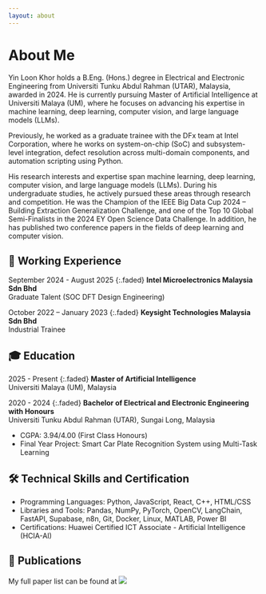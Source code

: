 ```yaml
---
layout: about
---
```


# About Me
Yin Loon Khor holds a B.Eng. (Hons.) degree in Electrical and Electronic Engineering from Universiti Tunku Abdul Rahman (UTAR), Malaysia, awarded in 2024. He is currently pursuing Master of Artificial Intelligence at Universiti Malaya (UM), where he focuses on advancing his expertise in machine learning, deep learning, computer vision, and large language models (LLMs).

Previously, he worked as a graduate trainee with the DFx team at Intel Corporation, where he works on system-on-chip (SoC) and subsystem-level integration, defect resolution across multi-domain components, and automation scripting using Python.

His research interests and expertise span machine learning, deep learning, computer vision, and large language models (LLMs). During his undergraduate studies, he actively pursued these areas through research and competition. He was the Champion of the IEEE Big Data Cup 2024 – Building Extraction Generalization Challenge, and one of the Top 10 Global Semi-Finalists in the 2024 EY Open Science Data Challenge. In addition, he has published two conference papers in the fields of deep learning and computer vision.

## 💼 Working Experience
September 2024 - August 2025
{:.faded}
**Intel Microelectronics Malaysia Sdn Bhd**<br>
Graduate Talent (SOC DFT Design Engineering)

October 2022 – January 2023
{:.faded}
**Keysight Technologies Malaysia Sdn Bhd**<br>
Industrial Trainee

## 🎓 Education
2025 - Present
{:.faded}
**Master of Artificial Intelligence**<br>
Universiti Malaya (UM), Malaysia

2020 - 2024
{:.faded}
**Bachelor of Electrical and Electronic Engineering with Honours**<br>
Universiti Tunku Abdul Rahman (UTAR), Sungai Long, Malaysia
- CGPA: 3.94/4.00 (First Class Honours)
- Final Year Project: Smart Car Plate Recognition System using Multi-Task Learning

## 🛠️ Technical Skills and Certification
- Programming Languages: Python, JavaScript, React, C++, HTML/CSS
- Libraries and Tools: Pandas, NumPy, PyTorch, OpenCV, LangChain, FastAPI, Supabase, n8n, Git, Docker, Linux, MATLAB, Power BI
- Certifications: Huawei Certified ICT Associate - Artificial Intelligence (HCIA-AI)

## 📝 Publications
My full paper list can be found at [![](https://img.shields.io/badge/Google_Scholar-Yin-Loon_Khor-grey?style=flat-square&labelColor=4285F4&logo=googlescholar&logoColor=white)](https://scholar.google.com/citations?user=gPvGSl8AAAAJ&hl=en&oi=ao)


